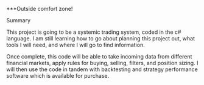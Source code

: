 ***Outside comfort zone!

Summary

This project is going to be a systemic trading system, coded in the c# language. I am still learning how to go about planning 
this project out, what tools I will need, and where I will go to find information. 

Once complete, this code will be able to take incoming data from different financial markets, apply rules for buying, selling, 
filters, and position sizing. I will then use the code in tandem with backtesting and strategy performance software which is
available for purchase. 

